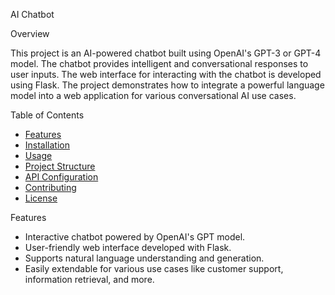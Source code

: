 
 AI Chatbot

 Overview

This project is an AI-powered chatbot built using OpenAI's GPT-3 or GPT-4 model. The chatbot provides intelligent and conversational responses to user inputs. The web interface for interacting with the chatbot is developed using Flask. The project demonstrates how to integrate a powerful language model into a web application for various conversational AI use cases.

 Table of Contents

- [Features](#features)
- [Installation](#installation)
- [Usage](#usage)
- [Project Structure](#project-structure)
- [API Configuration](#api-configuration)
- [Contributing](#contributing)
- [License](#license)

 Features

- Interactive chatbot powered by OpenAI's GPT model.
- User-friendly web interface developed with Flask.
- Supports natural language understanding and generation.
- Easily extendable for various use cases like customer support, information retrieval, and more.

